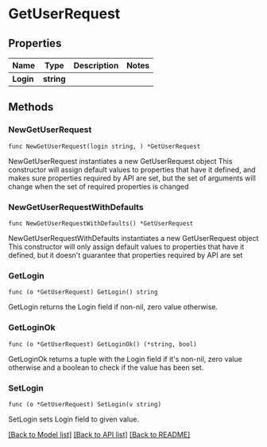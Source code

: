 # GetUserRequest

## Properties

Name | Type | Description | Notes
------------ | ------------- | ------------- | -------------
**Login** | **string** |  | 

## Methods

### NewGetUserRequest

`func NewGetUserRequest(login string, ) *GetUserRequest`

NewGetUserRequest instantiates a new GetUserRequest object
This constructor will assign default values to properties that have it defined,
and makes sure properties required by API are set, but the set of arguments
will change when the set of required properties is changed

### NewGetUserRequestWithDefaults

`func NewGetUserRequestWithDefaults() *GetUserRequest`

NewGetUserRequestWithDefaults instantiates a new GetUserRequest object
This constructor will only assign default values to properties that have it defined,
but it doesn't guarantee that properties required by API are set

### GetLogin

`func (o *GetUserRequest) GetLogin() string`

GetLogin returns the Login field if non-nil, zero value otherwise.

### GetLoginOk

`func (o *GetUserRequest) GetLoginOk() (*string, bool)`

GetLoginOk returns a tuple with the Login field if it's non-nil, zero value otherwise
and a boolean to check if the value has been set.

### SetLogin

`func (o *GetUserRequest) SetLogin(v string)`

SetLogin sets Login field to given value.



[[Back to Model list]](../README.md#documentation-for-models) [[Back to API list]](../README.md#documentation-for-api-endpoints) [[Back to README]](../README.md)


